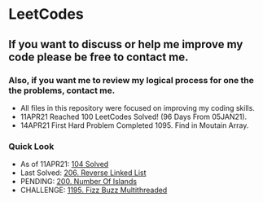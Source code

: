 # LeetCodes
## If you want to discuss or help me improve my code please be free to contact me.
### Also, if you want me to review my logical process for one the the problems, contact me.

- All files in this repository were focused on improving my coding skills.
- 11APR21 Reached 100 LeetCodes Solved! (96 Days From 05JAN21).
- 14APR21 First Hard Problem Completed 1095. Find in Moutain Array.

### Quick Look
- As of 11APR21: [104 Solved](https://leetcode.com/joeslee94/)
- Last Solved: [206. Reverse Linked List](https://leetcode.com/problems/reverse-linked-list/)
- PENDING: [200. Number Of Islands](https://leetcode.com/problems/number-of-islands/)
- CHALLENGE: [1195. Fizz Buzz Multithreaded](https://leetcode.com/problems/fizz-buzz-multithreaded/)
